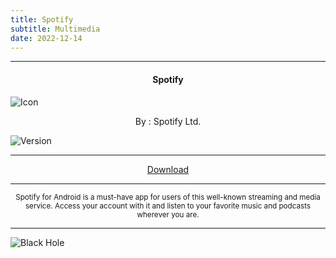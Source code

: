 ```yaml
---
title: Spotify
subtitle: Multimedia
date: 2022-12-14
---
```

---

<h4> <p align="center"> Spotify </p> </h4>

![Icon](https://rb.gy/yviu34)

<p align="center"> By : Spotify Ltd. </p>

![Version](https://rb.gy/a4dtfs)

---

<p align ="center">
<a href="https://rb.gy/eonik5" class="btn btn-outline-success"> Download </a>
</p>

---

<p align="center"> <sub>
Spotify for Android is a must-have app for users of this well-known streaming and media service. Access your account with it and listen to your favorite music and podcasts wherever you are.
</sub> </p>

---

![Black Hole](https://rb.gy/z0dyyw)
